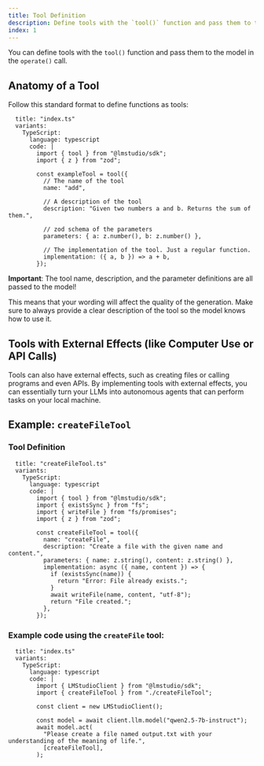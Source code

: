 ```yaml
---
title: Tool Definition
description: Define tools with the `tool()` function and pass them to the model in the `operate()` call.
index: 1
---
```


You can define tools with the `tool()` function and pass them to the model in the `operate()` call.

## Anatomy of a Tool

Follow this standard format to define functions as tools:

```lms_code_snippet
  title: "index.ts"
  variants:
    TypeScript:
      language: typescript
      code: |
        import { tool } from "@lmstudio/sdk";
        import { z } from "zod";

        const exampleTool = tool({
          // The name of the tool
          name: "add",

          // A description of the tool
          description: "Given two numbers a and b. Returns the sum of them.",

          // zod schema of the parameters
          parameters: { a: z.number(), b: z.number() },

          // The implementation of the tool. Just a regular function.
          implementation: ({ a, b }) => a + b,
        });
```

**Important**: The tool name, description, and the parameter definitions are all passed to the model!

This means that your wording will affect the quality of the generation. Make sure to always provide a clear description of the tool so the model knows how to use it.

## Tools with External Effects (like Computer Use or API Calls)

Tools can also have external effects, such as creating files or calling programs and even APIs. By implementing tools with external effects, you
can essentially turn your LLMs into autonomous agents that can perform tasks on your local machine.

## Example: `createFileTool`

### Tool Definition

```lms_code_snippet
  title: "createFileTool.ts"
  variants:
    TypeScript:
      language: typescript
      code: |
        import { tool } from "@lmstudio/sdk";
        import { existsSync } from "fs";
        import { writeFile } from "fs/promises";
        import { z } from "zod";

        const createFileTool = tool({
          name: "createFile",
          description: "Create a file with the given name and content.",
          parameters: { name: z.string(), content: z.string() },
          implementation: async ({ name, content }) => {
            if (existsSync(name)) {
              return "Error: File already exists.";
            }
            await writeFile(name, content, "utf-8");
            return "File created.";
          },
        });
```

### Example code using the `createFile` tool:

```lms_code_snippet
  title: "index.ts"
  variants:
    TypeScript:
      language: typescript
      code: |
        import { LMStudioClient } from "@lmstudio/sdk";
        import { createFileTool } from "./createFileTool";

        const client = new LMStudioClient();

        const model = await client.llm.model("qwen2.5-7b-instruct");
        await model.act(
          "Please create a file named output.txt with your understanding of the meaning of life.",
          [createFileTool],
        );
```
